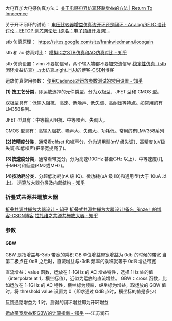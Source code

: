 大电容加大电感仿真方法：
[关于电感电容仿真环路增益的方法 | Return To Innocence](http://rt2innocence.net/integrated-circuit/loop-gain-simulation-with-inductor-and-capacitor/)

关于开环闭环的讨论：
[电压比较器增益仿真该开环还是闭环 - Analog/RF IC 设计讨论 - EETOP 创芯网论坛 (原名：电子顶级开发网) -](https://bbs.eetop.cn/thread-898326-1-1.html)

stb 仿真原理：
 https://sites.google.com/site/frankwiedmann/loopgain

stb 和 ac 仿真对比：
[模拟IC之STB仿真和AC仿真对比 - 知乎](https://zhuanlan.zhihu.com/p/640999429)

stb 仿真设置：vinn 不要加信号，两个输入端都不要加交流信号
[稳定性仿真（stb闭环增益仿真）\_stb仿真\_right\_HJJ的博客-CSDN博客](https://blog.csdn.net/qq_36686804/article/details/120641990?spm=1001.2101.3001.6661.1&utm_medium=distribute.pc_relevant_t0.none-task-blog-2%7Edefault%7ECTRLIST%7ERate-1-120641990-blog-121498928.235%5Ev38%5Epc_relevant_sort&depth_1-utm_source=distribute.pc_relevant_t0.none-task-blog-2%7Edefault%7ECTRLIST%7ERate-1-120641990-blog-121498928.235%5Ev38%5Epc_relevant_sort&utm_relevant_index=1)

运放仿真常用参数：
[使用Cadence对运放参数测试的常用设置 - 知乎](https://zhuanlan.zhihu.com/p/591355498)

**(1) 按工艺分类**，即运放选择的元件类型，分为双极型、JFET 型和 CMOS 型。

双极型具有：低输入阻抗、高速、低噪声、低失调、高耐压等特点。如常用的有LM358系列。

JFET 型具有：中等输入阻抗、中等噪声、失调大。

CMOS 型具有：高输入阻抗、噪声大、失调大、功耗低。常用的有LMV358系列

**(2)按精度分类**，通常看offset 和噪声分，分为通用型(mV 级失调)、高精度(uV级失调)和低噪声(把带宽提高了)。

**(3)按速度分类**，通常看带宽分，分为高速(100Hz 甚至GHz 以上)、中等速度(几十MHz)和低速(KMz或MHz)。

**(4)按功耗分类**，分超低功耗(nA 级 IQ)、微功耗(uA 级 IQ)和通用型(大于 10uA 以上)。
[运算放大器分类及内部结构 - 知乎](https://zhuanlan.zhihu.com/p/469939094)

### 折叠式共源共珊放大器
[折叠共源共栅放大器设计 - 知乎](https://zhuanlan.zhihu.com/p/590902177)
[折叠式共源共栅放大器设计/备忘\_Rinze！的博客-CSDN博客](https://blog.csdn.net/Czy1377004611/article/details/119241182)
[拉扎维之共源共栅放大器 - 知乎](https://zhuanlan.zhihu.com/p/379182369)

### 参数
#### GBW

GBW 是指增益与-3db 带宽的乘积
GB 单位增益带宽增益为 0db 的时候的带宽
当第二极点在 0dB 之后时，直流增益与-3dB 频率的乘积就等于 0dB 增益带宽

直流增益：value 函数，运放在 1-1GHz 的 AC 增益特性，选择 1Hz 处的值（interpolate at 1，横坐标值），近似为运放的直流增益。
GBW：cross 函数，比如运放在 1-1GHz 的 AC 特性，横坐标为频率，纵坐标为增益，取运放的 GBW 值时，将 threshold value 设置为 0（即求通过 0dB 点时，横坐标的值是多少）

反馈通路增益为 1 时，测得的闭环增益即为开环增益

[运放带宽增益积GBW的计算指南 - 知乎](https://zhuanlan.zhihu.com/p/579928003)  ---江苏润石

